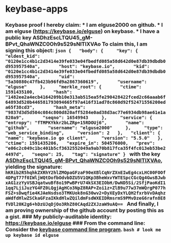 # keybase-apps
### Keybase proof  I hereby claim:    * I am elguse2000 on github.   * I am elguse (https://keybase.io/elguse) on keybase.   * I have a public key ASDhzEscLTQU45_gM-BPvt_QhaWNZC0Oh9s529sNlTlXVAo  To claim this, I am signing this object:  ```json {   "body": {     "key": {       "eldest_kid": "0120e1cc4b1c2d3414e39fe033e04fbedfd085a58d642d0e87db39dbdb0d953957540a",       "host": "keybase.io",       "kid": "0120e1cc4b1c2d3414e39fe033e04fbedfd085a58d642d0e87db39dbdb0d953957540a",       "uid": "5a30880c47fb423b96fd9a2867360619",       "username": "elguse"     },     "merkle_root": {       "ctime": 1591435100,       "hash": "1482ee2a4ecb4164209b10e313ab515ea5fe290428422fced2c66aaab6f64893d520b446581793094665f97a416f31ad78c860d92f52471556200eda65f38cd3",       "hash_meta": "9837d3d5d504c084c800d820aff5284e0ad38d3ac77e6934db98ae61e1a820a9",       "seqno": 16549943     },     "service": {       "entropy": "fTMPKYkkr2bLZRp+15RDOUj6",       "name": "github",       "username": "elguse2000"     },     "type": "web_service_binding",     "version": 2   },   "client": {     "name": "keybase.io go client",     "version": "5.5.0"   },   "ctime": 1591435206,   "expire_in": 504576000,   "prev": "e06c2c049c1bc401b5cf3632552049a9ab70b817fca35f4fc013eb53be24497d",   "seqno": 25,   "tag": "signature" } ```  with the key [ASDhzEscLTQU45_gM-BPvt_QhaWNZC0Oh9s529sNlTlXVAo](https://keybase.io/elguse), yielding the signature:  ``` hKRib2R5hqhkZXRhY2hlZMOpaGFzaF90eXBlCqNrZXnEIwEg4cxLHC00FOOf4DPgT77f0IWljWQtDofbOdvbDZU5V1QKp3BheWxvYWTESpcCGcQg4GwsBJwbxAG1zzYyVSBJqatwuBf8o19PwBPrU74kSX3EIObH/DwND5Si/2SfjPaoKdI11qq7LjiJuzYG4FZ0LQgjAgHCo3NpZ8RAP+Zoi1z+ZlB9u77w37mWQrgP077hFSZ+sDwqfie4KJAeNsdso3TMKUok8nG30wv2+DyXEyDxYLQH2fxrbVvDAqhzaWdfdHlwZSCkaGFzaIKkdHlwZQildmFsdWXEIDRmsrmS9PMvDzeG6rafn8E8fVDl20K2g6+hDzUJqDjOo3RhZ80CAqd2ZXJzaW9uAQ==  ```  And finally, I am proving ownership of the github account by posting this as a gist.  ### My publicly-auditable identity:  https://keybase.io/elguse  ### From the command line:  Consider the [keybase command line program](https://keybase.io/download).  ```bash # look me up keybase id elguse ```
